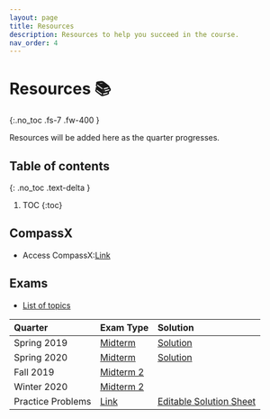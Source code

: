 ```yaml
---
layout: page
title: Resources
description: Resources to help you succeed in the course.
nav_order: 4
---
```


# Resources 📚
{:.no_toc .fs-7 .fw-400 }

Resources will be added here as the quarter progresses.

## Table of contents
{: .no_toc .text-delta }

1. TOC
{:toc}


## CompassX

- Access CompassX:[Link](http://compassx.ucsd.edu/compassx/)


## **Exams**

- [List of topics](https://docs.google.com/document/d/1GKGO5bIv-lHsga6osPHwsyLo1VHOVv4XcxSfPRdcG-c/edit)

| Quarter      | **Exam Type** | **Solution**     |
| :---        |    :---   |          :--- |
| Spring 2019 | [Midterm](https://drive.google.com/file/d/1eev58gb6VZg1E5boP8afaIkO1cOXEiVB/view)        | [Solution](https://drive.google.com/file/d/1TiJp11B5gGNQ4lhfWNxAwF4VqQ-85HzD/view)      |
| Spring 2020  | [Midterm](https://drive.google.com/file/d/1u__1buFmhO0QSp6mG8NZUNxFenep-R_E/view?usp=share_link)        |  [Solution](https://docs.google.com/document/d/1bu0_ZEZU47RzA-BTO6i62KoIztWsQOBCcEF39xBgkj0/edit?usp=sharing)    |
| Fall 2019  | [Midterm 2](https://drive.google.com/file/d/1rj0C6FD7lTc5vwinFw3WsNfTW0pUUPwF/view?usp=sharing)        |      |
| Winter 2020  | [Midterm 2](https://drive.google.com/file/d/1kAJljRkH9cDOPgfcIkSlDlbhk2QFR_l4/view?usp=sharing)        |      |
| Practice Problems  | [Link](https://docs.google.com/document/d/16dtvSoVXS1RrqQSs2jCZHuJZjCTLK2vLfOz8KfHVB5c/edit?usp=sharing)        | [Editable Solution Sheet](https://docs.google.com/document/d/1GN5wXX3e5yLBZVKaEZDQUgex5sQ-LA-6DjqZXEKX7YM/edit?usp=sharing)    |
